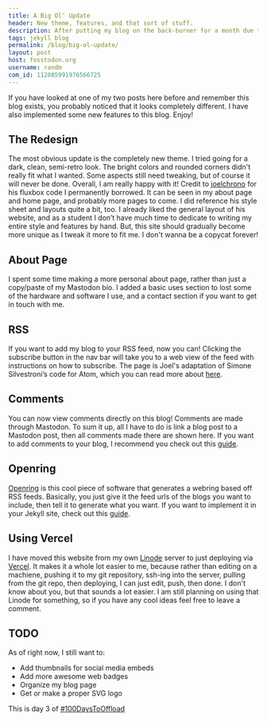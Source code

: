```yaml
---
title: A Big Ol' Update
header: New theme, features, and that sort of stuff.
description: After putting my blog on the back-burner for a month due to IRL reaons, I have returned with an itch to get back to work on it! 
tags: jekyll blog
permalink: /blog/big-ol-update/
layout: post
host: fosstodon.org
username: randm
com_id: 112085991976566725
---
```

If you have looked at one of my two posts here before and remember this blog exists, you probably noticed that it looks completely different. I have also implemented some new features to this blog. Enjoy!

## The Redesign
The most obvious update is the completely new theme. I tried going for a dark, clean, semi-retro look. The bright colors and rounded corners didn't really fit what I wanted. Some aspects still need tweaking, but of course it will never be done. Overall, I am really happy with it! Credit to [joelchrono](https://fosstodon.org/@joel) for his fluxbox code I permanently borrowed. It can be seen in my about page and home page, and probably more pages to come. I did reference his style sheet and layouts quite a bit, too. I already liked the general layout of his website, and as a student I don’t have much time to dedicate to writing my entire style and features by hand. But, this site should gradually become more unique as I tweak it more to fit me. I don't wanna be a copycat forever!

## About Page
I spent some time making a more personal about page, rather than just a copy/paste of my Mastodon bio. I added a basic uses section to lost some of the hardware and software I use, and a contact section if you want to get in touch with me.

## RSS
If you want to add my blog to your RSS feed, now you can! Clicking the subscribe button in the nav bar will take you to a web view of the feed with instructions on how to subscribe. The page is Joel's adaptation of Simone Silvestroni’s code for Atom, which you can read more about [here](https://joelchrono.xyz/blog/improving-my-rss-feed/).

## Comments
You can now view comments directly on this blog! Comments are made through Mastodon. To sum it up, all I have to do is link a blog post to a Mastodon post, then all comments made there are shown here. If you want to add comments to your blog, I recommend you check out this [guide](https://joelchrono.xyz/blog/how-to-add-mastodon-comments-to-jekyll-blog/).

## Openring
[Openring](https://sr.ht/~sircmpwn/openring/) is this cool piece of software that generates a webring based off RSS feeds. Basically, you just give it the feed urls of the blogs you want to include, then tell it to generate what you want. If you want to implement it in your Jekyll site, check out this [guide](https://btxx.org/posts/openring/).

## Using Vercel
I have moved this website from my own [Linode](https://linode.com) server to just deploying via [Vercel](https://vercel.com). It makes it a whole lot easier to me, because rather than editing on a machiene, pushing it to my git repository, ssh-ing into the server, pulling from the git repo, then deploying, I can just edit, push, then done. I don't know about you, but that sounds a lot easier. I am still planning on using that Linode for something, so if you have any cool ideas feel free to leave a comment.

## TODO
As of right now, I still want to:
* Add thumbnails for social media embeds
* Add more awesome web badges
* Organize my blog page
* Get or make a proper SVG logo

This is day 3 of [#100DaysToOffload](https://100daystooffload.com/)